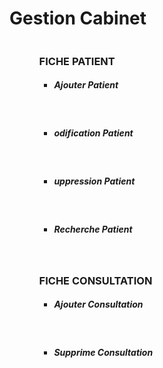 <h1>Gestion Cabinet</h1>
<img src="IMG/img.png" alt="">
<ul>
    <ol><h3>FICHE PATIENT</h3>
        <ul> 
            <li><h5>Ajouter Patient</h5></li>
            <img src="IMG/Ajouter_patient_1.png" alt="">
            <img src="IMG/ajoute_patient_2.png" alt="">
            <li><h5>odification Patient</h5></li>
            <img src="IMG/update_patient_1.png" alt="">
            <img src="IMG/update_patient_2.png" alt="">
            <li><h5>uppression Patient</h5></li>
            <img src="IMG/delete_patient_1.png" alt="">
            <img src="IMG/delete_patient_2.png" alt="">
            <li><h5>Recherche Patient</h5></li>
            <img src="IMG/Recherche_Patient_1.png" alt="">
            <img src="IMG/Recherche_Patient_2.png" alt="">
            <img src="IMG/Recherche_Patient_3.png" alt="">
        </ul>
    </ol>
    <ol><h3>FICHE CONSULTATION</h3>
        <ul> 
            <li><h5>Ajouter Consultation</h5></li>
            <img src="IMG/Ajoute_consultation_1.png" alt="">
            <img src="IMG/Ajoute_consultation_2.png" alt="">
            <li><h5>Supprime Consultation</h5></li>
            <img src="IMG/delete_consultation_1.png" alt="">
            <img src="IMG/delete_consultation_2.png" alt="">
        </ul>
    </ol>
</ul>

